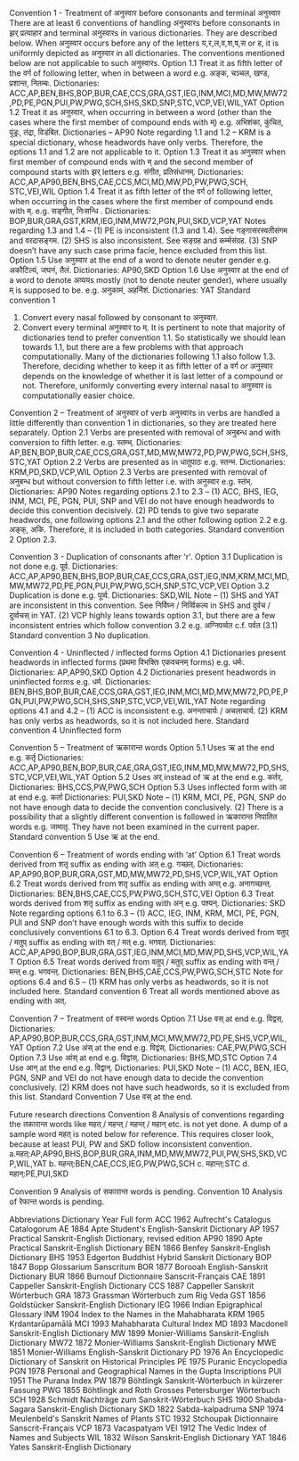 Convention 1 - Treatment of अनुस्वार before consonants and terminal अनुस्वार
  There are at least 6 conventions of handling अनुस्वारs before consonants in झर्‌ प्रत्याहार and terminal अनुस्वारs in various dictionaries. They are described below. When अनुस्वार occurs before any of the letters य,र,ल,व,श,ष,स or ह, it is uniformly depicted as अनुस्वार in all dictionaries. The conventions mentioned below are not applicable to such अनुस्वारs.
Option 1.1
Treat it as fifth letter of the वर्ग of following letter, when in between a word e.g. अङ्क, चञ्चल, खण्ड, प्रशान्त, नितम्बः.
Dictionaries: ACC,AP,BEN,BHS,BOP,BUR,CAE,CCS,GRA,GST,IEG,INM,MCI,MD,MW,MW72,PD,PE,PGN,PUI,PW,PWG,SCH,SHS,SKD,SNP,STC,VCP,VEI,WIL,YAT
Option 1.2
Treat it as अनुस्वार, when occurring in between a word (other than the cases where the first member of compound ends with म्‌) e.g. अभिशंका, कुंचित, पुंड्रः, तंद्रा, विडंबित.
Dictionaries – AP90
Note regarding 1.1 and 1.2 – 
KRM is a special dictionary, whose headwords have only verbs. Therefore, the options 1.1 and 1.2 are not applicable to it.
Option 1.3
Treat it as अनुस्वार when first member of compound ends with म्‌ and the second member of compound starts with झर्‌ letters e.g. संगीत, प्रतिसंधानम्‌.
Dictionaries: ACC,AP,AP90,BEN,BHS,CAE,CCS,MCI,MD,MW,PD,PW,PWG,SCH, STC,VEI,WIL
Option 1.4
Treat it as fifth letter of the वर्ग of following letter, when occurring in the cases where the first member of compound ends with म्‌. e.g. सङ्गीत, निःसन्धि .
Dictionaries: BOP,BUR,GRA,GST,KRM,IEG,INM,MW72,PGN,PUI,SKD,VCP,YAT
Notes regarding 1.3 and 1.4 – 
(1) PE is inconsistent (1.3 and 1.4). See गङ्गासरस्वतीसंगम and वरदासङ्गम. 
(2) SHS is also inconsistent. See सङ्ग्रह and कर्म्मसंग्रह. 
(3) SNP doesn’t have any such case prima facie, hence excluded from this list.
Option 1.5
Use अनुस्वार at the end of a word to denote neuter gender e.g. अकौटिल्यं, जघनं, तैलं.
Dictionaries: AP90,SKD
Option 1.6
Use अनुस्वार at the end of a word to denote अव्ययs mostly (not to denote neuter gender), where usually म्‌ is supposed to be. e.g. अनुकामं, अहर्निशं.
Dictionaries: YAT
Standard convention 1
1. Convert every nasal followed by consonant to अनुस्वार.
2. Convert every terminal अनुस्वार to म्‌.
  It is pertinent to note that majority of dictionaries tend to prefer convention 1.1. So statistically we should lean towards 1.1, but there are a few problems with that approach computationally. Many of the dictionaries following 1.1 also follow 1.3. Therefore, deciding whether to keep it as fifth letter of a वर्ग or अनुस्वार depends on the knowledge of whether it is last letter of a compound or not. Therefore, uniformly converting every internal nasal to अनुस्वार is computationally easier choice.
 
Convention 2 – Treatment of अनुस्वार of verb
      अनुस्वारs in verbs are handled a little differently than convention 1 in dictionaries, so they are treated here separately.
Option 2.1
Verbs are presented with removal of अनुबन्ध and with conversion to fifth letter. e.g. स्तम्भ्‌.
Dictionaries: AP,BEN,BOP,BUR,CAE,CCS,GRA,GST,MD,MW,MW72,PD,PW,PWG,SCH,SHS,STC,YAT
Option 2.2
Verbs are presented as in धातुपाठः e.g. स्तन्भ.
Dictionaries: KRM,PD,SKD,VCP,WIL
Option 2.3
Verbs are presented with removal of अनुबन्ध but without conversion to fifth letter i.e. with अनुस्वार e.g. स्तंभ्‌.
Dictionaries: AP90
      Notes regarding options 2.1 to 2.3 – 
(1) ACC, BHS, IEG, INM, MCI, PE, PGN, PUI, SNP and VEI do not have enough headwords to decide this convention decisively. 
(2) PD tends to give two separate headwords, one following options 2.1 and the other following option 2.2 e.g. अङ्क्, अकि. Therefore, it is included in both categories.
Standard convention 2
Option 2.3.

Convention 3 - Duplication of consonants after 'r'.
Option 3.1
Duplication is not done e.g. पूर्व.
Dictionaries: ACC,AP,AP90,BEN,BHS,BOP,BUR,CAE,CCS,GRA,GST,IEG,INM,KRM,MCI,MD,MW,MW72,PD,PE,PGN,PUI,PW,PWG,SCH,SNP,STC,VCP,VEI
Option 3.2
Duplication is done e.g. पूर्व्व.
    Dictionaries: SKD,WIL
      Note – 
(1) SHS and YAT are inconsistent in this convention. See निर्विघ्न / निर्व्विकल्प in SHS and दुर्वच / दुर्व्वचस्‌ in YAT. 
(2) VCP highly leans towards option 3.1, but there are a few inconsistent entries which follow convention 3.2 e.g. अग्निपर्व्वत c.f. पर्वत (3.1)
Standard convention 3
No duplication.

Convention 4 - Uninflected / inflected forms
Option 4.1
Dictionaries present headwords in inflected forms (प्रथमा विभक्तिः एकवचनम्‌ forms) e.g. धर्मः.
Dictionaries: AP,AP90,SKD
Option 4.2
Dictionaries present headwords in uninflected forms e.g. धर्म.
Dictionaries: BEN,BHS,BOP,BUR,CAE,CCS,GRA,GST,IEG,INM,MCI,MD,MW,MW72,PD,PE,PGN,PUI,PW,PWG,SCH,SHS,SNP,STC,VCP,VEI,WIL,YAT
Note regarding options 4.1 and 4.2 – 
(1) ACC is inconsistent e.g. अनन्ताचार्यः / अचलाचार्य. 
(2) KRM has only verbs as headwords, so it is not included here.
Standard convention 4
Uninflected form
 
Convention 5 – Treatment of ऋकारान्त words
Option 5.1
Uses ऋ at the end e.g. कर्तृ
Dictionaries: ACC,AP,AP90,BEN,BOP,BUR,CAE,GRA,GST,IEG,INM,MD,MW,MW72,PD,SHS,STC,VCP,VEI,WIL,YAT
Option 5.2
Uses अर्‌ instead of ऋ at the end e.g. कर्तर्‌.
Dictionaries: BHS,CCS,PW,PWG,SCH
Option 5.3
Uses inflected form with आ at end e.g. कर्ता
Dictionaries: PUI,SKD
      Note – 
(1) KRM, MCI, PE, PGN, SNP do not have enough data to decide the convention conclusively. 
(2) There is a possibility that a slightly different convention is followed in ऋकारान्त निपातित words e.g. जामातृ. They have not been examined in the current paper.
Standard convention 5
Use ऋ at the end.
 
Convention 6 – Treatment of words ending with ‘at’
Option 6.1
Treat words derived from शतृ suffix as ending with अत्‌ e.g. गच्छत्‌.
Dictionaries: AP,AP90,BOP,BUR,GRA,GST,MD,MW,MW72,PD,SHS,VCP,WIL,YAT
Option 6.2
Treat words derived from शतृ suffix as ending with अन्त्‌ e.g. अनागच्छन्त्‌.
Dictionaries: BEN,BHS,CAE,CCS,PW,PWG,SCH,STC,VEI
Option 6.3
Treat words derived from शतृ suffix as ending with अन्‌ e.g. पश्यन्‌.
Dictionaries: SKD
      Note regarding options 6.1 to 6.3 – 
(1) ACC, IEG, INM, KRM, MCI, PE, PGN, PUI and SNP don’t have enough words with this suffix to decide conclusively conventions 6.1 to 6.3.
Option 6.4
Treat words derived from वतुप्‌ / मतुप्‌ suffix as ending with वत्‌ / मत्‌ e.g. भगवत्‌.
Dictionaries: ACC,AP,AP90,BOP,BUR,GRA,GST,IEG,INM,MCI,MD,MW,PD,SHS,VCP,WIL,YAT
Option 6.5
Treat words derived from वतुप्‌ / मतुप्‌ suffix as ending with वन्त्‌ / मन्त्‌ e.g. भगवन्त्‌.
Dictionaries: BEN,BHS,CAE,CCS,PW,PWG,SCH,STC
      Note for options 6.4 and 6.5 – 
(1) KRM has only verbs as headwords, so it is not included here.
Standard convention 6
Treat all words mentioned above as ending with अत्‌.
 
Convention 7 – Treatment of वस्वन्त words
Option 7.1
Use वस्‌ at end e.g. विद्वस्‌.
Dictionaries: AP,AP90,BOP,BUR,CCS,GRA,GST,INM,MCI,MW,MW72,PD,PE,SHS,VCP,WIL,YAT
Option 7.2
Use अंस्‌ at the end e.g. विद्वंस्‌.
Dictionaries: CAE,PW,PWG,SCH
  Option 7.3
Use आंस्‌ at end e.g. विद्वांस्‌.
Dictionaries: BHS,MD,STC
Option 7.4
Use आन्‌ at the end e.g. विद्वान्‌.
Dictionaries: PUI,SKD
    Note – 
(1) ACC, BEN, IEG, PGN, SNP and VEI do not have enough data to decide the convention conclusively. 
(2) KRM does not have such headwords, so it is excluded from this list.
Standard Convention 7
Use वस्‌ at the end.
 
Future research directions
Convention 8
Analysis of conventions regarding the तकारान्त words like महत्‌ / महन्त् / महन्त्‌ / महान्‌ etc. is not yet done. A dump of a sample word महत्‌ is noted below for reference. This requires closer look, because at least PUI, PW and SKD follow inconsistent convention.
a.महत्:AP,AP90,BHS,BOP,BUR,GRA,INM,MD,MW,MW72,PUI,PW,SHS,SKD,VCP,WIL,YAT
b.   महन्त्‌:BEN,CAE,CCS,IEG,PW,PWG,SCH
c.   महान्त्‌:STC
d.   महान्‌:PE,PUI,SKD


Convention 9 
Analysis of सकारान्त words is pending.
Convention 10
Analysis of रेफान्त words is pending.



Abbreviations 
Dictionary     Year         Full form
ACC
1962
Aufrecht's Catalogus Catalogorum
AE
1884
Apte Student's English-Sanskrit Dictionary
AP
1957
Practical Sanskrit-English Dictionary, revised edition
AP90
1890
Apte Practical Sanskrit-English Dictionary
BEN
1866
Benfey Sanskrit-English Dictionary
BHS
1953
Edgerton Buddhist Hybrid Sanskrit Dictionary
BOP
1847
Bopp Glossarium Sanscritum
BOR
1877
Borooah English-Sanskrit Dictionary
BUR
1866
Burnouf Dictionnaire Sanscrit-Français
CAE
1891
Cappeller Sanskrit-English Dictionary
CCS
1887
Cappeller Sanskrit Wörterbuch
GRA
1873
Grassman Wörterbuch zum Rig Veda
GST
1856
Goldstücker Sanskrit-English Dictionary
IEG
1966
Indian Epigraphical Glossary
INM
1904
Index to the Names in the Mahabharata
KRM
1965
Kṛdantarūpamālā
MCI
1993
Mahabharata Cultural Index
MD
1893
Macdonell Sanskrit-English Dictionary
MW
1899
Monier-Williams Sanskrit-English Dictionary
MW72
1872
Monier-Williams Sanskrit-English Dictionary
MWE
1851
Monier-Williams English-Sanskrit Dictionary
PD
1976
An Encyclopedic Dictionary of Sanskrit on Historical Principles
PE
1975
Puranic Encyclopedia
PGN
1978
Personal and Geographical Names in the Gupta Inscriptions
PUI
1951
The Purana Index
PW
1879
Böhtlingk Sanskrit-Wörterbuch in kürzerer Fassung
PWG
1855
Böhtlingk and Roth Grosses Petersburger Wörterbuch
SCH
1928
Schmidt Nachträge zum Sanskrit-Wörterbuch
SHS
1900
Shabda-Sagara Sanskrit-English Dictionary
SKD
1822
Sabda-kalpadruma
SNP
1974
Meulenbeld's Sanskrit Names of Plants
STC
1932
Stchoupak Dictionnaire Sanscrit-Français
VCP
1873
Vacaspatyam
VEI
1912
The Vedic Index of Names and Subjects
WIL
1832
Wilson Sanskrit-English Dictionary
YAT
1846
Yates Sanskrit-English Dictionary
